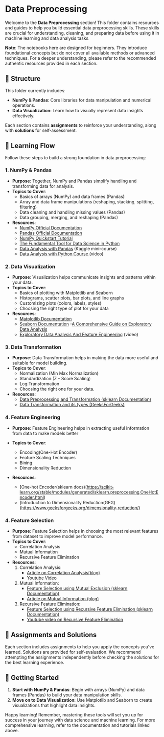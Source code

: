 # Data Preprocessing

Welcome to the **Data Preprocessing** section! This folder contains resources and guides to help you build essential data preprocessing skills. These skills are crucial for understanding, cleaning, and preparing data before using it in machine learning and data analysis tasks.

**Note**: The notebooks here are designed for beginners. They introduce foundational concepts but do not cover all available methods or advanced techniques. For a deeper understanding, please refer to the recommended authentic resources provided in each section.

## 📂 Structure

This folder currently includes:
- **NumPy & Pandas**: Core libraries for data manipulation and numerical operations.
- **Data Visualization**: Learn how to visually represent data insights effectively.

Each section contains **assignments** to reinforce your understanding, along with **solutions** for self-assessment.

## 🔗 Learning Flow

Follow these steps to build a strong foundation in data preprocessing:

### 1. **NumPy & Pandas**
   - **Purpose**: Together, NumPy and Pandas simplify handling and transforming data for analysis.
   - **Topics to Cover**:
     - Basics of arrays (NumPy) and data frames (Pandas)
     - Array and data frame manipulations (reshaping, stacking, splitting, filtering)
     - Data cleaning and handling missing values (Pandas)
     - Data grouping, merging, and reshaping (Pandas)
   - **Resources**:
     - [NumPy Official Documentation](https://numpy.org/doc/stable/)
     - [Pandas Official Documentation](https://pandas.pydata.org/docs/)
     - [NumPy Quickstart Tutorial](https://numpy.org/doc/stable/user/quickstart.html)
     - [The Fundamental Tool for Data Science in Python](https://medium.com/@m.franfuentes/numpy-the-fundamental-tool-for-data-science-in-python-fa2b605a3bf9)
     - [Data Analysis with Pandas](https://www.kaggle.com/learn/pandas) (Kaggle mini-course)
     - [Data Analysis with Python Course ](https://www.youtube.com/watch?v=GPVsHOlRBBI) (video)

### 2. **Data Visualization**
   - **Purpose**: Visualization helps communicate insights and patterns within your data.
   - **Topics to Cover**:
     - Basics of plotting with Matplotlib and Seaborn
     - Histograms, scatter plots, bar plots, and line graphs
     - Customizing plots (colors, labels, styles)
     - Choosing the right type of plot for your data
   - **Resources**:
     - [Matplotlib Documentation](https://matplotlib.org/stable/contents.html)
     - [Seaborn Documentation](https://seaborn.pydata.org/)
     -[A Comprehensive Guide on Exploratory Data Analysis](https://medium.com/@pabbakavya123/a-comprehensive-guide-on-exploratory-data-analysis-eda-ab38f33d6abc)
     - [ Exploratory Data Analysis And Feature Engineering](https://www.youtube.com/watch?v=fHFOANOHwh8) (video)

### 3. **Data Transformation**
   - **Purpose**: Data Transformation helps in making the data more useful and suitable for model building.
   - **Topics to Cover**:
     - Normalization (Min Max Normalization)
     - Standardization (Z - Score Scaling)
     - Log Transformation
     - Choosing the right one for your data.
   - **Resources**:
     - [Data Preprocessing and Transformation (sklearn Documentation)](https://scikit-learn.org/stable/modules/preprocessing.html)
     - [Data Transformation and its types (GeeksForGeeks)](https://www.geeksforgeeks.org/data-transformation-in-data-mining/)
### 4. **Feature Engineering**
   - **Purpose**: Feature Engineering helps in extracting useful information from data to make models better 
   - **Topics to Cover**:
     -  Encoding(One-Hot Encoder)
     - Feature Scaling Techniques
     - Bining
     - Dimensionality Reduction

   - **Resources**:
     - [One-hot Encoder(sklearn docs)(https://scikit-learn.org/stable/modules/generated/sklearn.preprocessing.OneHotEncoder.html)
     - [Introduction to Dimensionality Reduction(GFG)(https://www.geeksforgeeks.org/dimensionality-reduction/)

### 4. **Feature Selection**
   - **Purpose**: Feature Selection helps in choosing the most relevant features from dataset to improve model performance.
   - **Topics to Cover**:
     - Correlation Analysis
     - Mutual Information
     - Recursive Feature Elimination 
   - **Resources**:
     1. Correlation Analysis:
        - [Article on Correlation Analysis(blog)](https://medium.com/@sariq16/correlation-based-feature-selection-in-a-data-science-project-3ca08d2af5c6)
        - [Youtube Video](https://www.youtube.com/watch?v=1fFVt4tQjRE)
     2. Mutual Information:
         - [Feature Selection using Mutual Exclusion (sklearn Documentation)](https://scikit-learn.org/stable/modules/generated/sklearn.feature_selection.mutual_info_classif.html)
         - [Article on Mutual Information (blog)](https://guhanesvar.medium.com/feature-selection-based-on-mutual-information-gain-for-classification-and-regression-d0f86ea5262a)
     3. Recursive Feature Elimination:
         - [Feature Selection using Recursive Feature Elimination (sklearn Documentation)](https://scikit-learn.org/stable/modules/generated/sklearn.feature_selection.RFE.html)
         - [Youtube video on Recursive Feature Elimination](https://www.youtube.com/watch?v=vxdVKbAv6as)

## 📝 Assignments and Solutions

Each section includes assignments to help you apply the concepts you've learned. Solutions are provided for self-evaluation. We recommend attempting the assignments independently before checking the solutions for the best learning experience.

## 🏁 Getting Started

1. **Start with NumPy & Pandas**: Begin with arrays (NumPy) and data frames (Pandas) to build your data manipulation skills.
2. **Move on to Data Visualization**: Use Matplotlib and Seaborn to create visualizations that highlight data insights.

Happy learning! Remember, mastering these tools will set you up for success in your journey with data science and machine learning. For more comprehensive learning, refer to the documentation and tutorials linked above.
